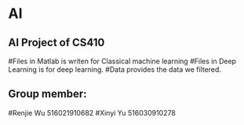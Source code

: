 # AI
## AI Project of CS410

#Files in Matlab is writen for Classical machine learning
#Files in Deep Learning is for deep learning.
#Data provides the data we filtered.

## Group member:
#Renjie Wu 516021910682
#Xinyi Yu 516030910278
